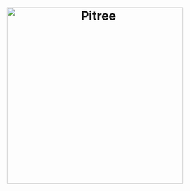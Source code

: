 <h1 align="center" backgourn="#00000">
    <img alt="Pitree" src="https://i.ibb.co/DRSSxt3/Logo-FARKOMOOT.png" width="400px" />
</h1>
